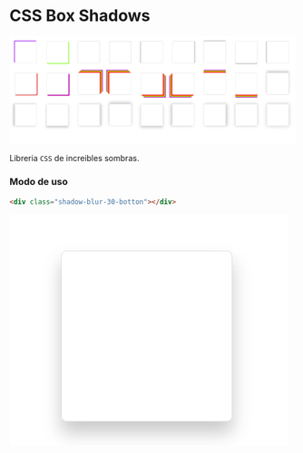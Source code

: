 # CSS Box Shadows

![header](./img/header.png)

Libreria `CSS` de increibles sombras.

### Modo de uso

```HTML
<div class="shadow-blur-30-botton"></div>
```

![sample1](./img/botton-30.png)